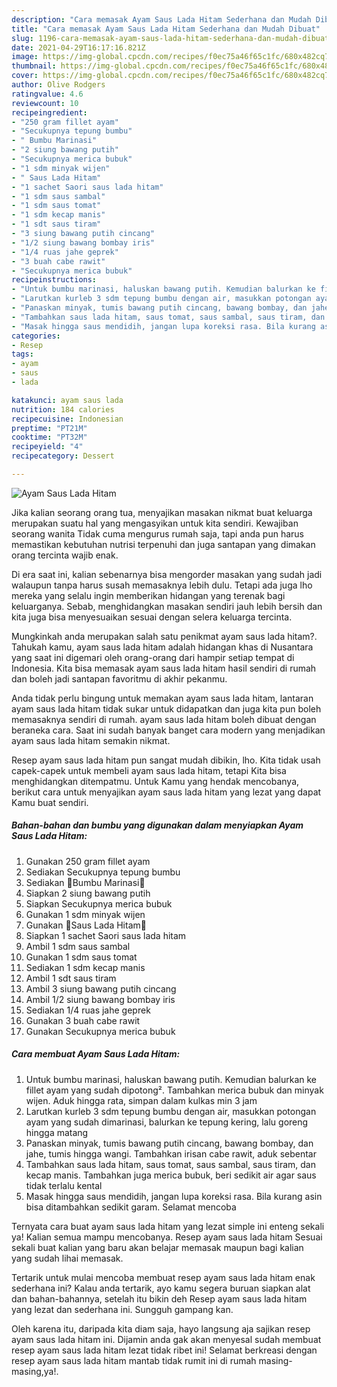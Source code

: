 ```yaml
---
description: "Cara memasak Ayam Saus Lada Hitam Sederhana dan Mudah Dibuat"
title: "Cara memasak Ayam Saus Lada Hitam Sederhana dan Mudah Dibuat"
slug: 1196-cara-memasak-ayam-saus-lada-hitam-sederhana-dan-mudah-dibuat
date: 2021-04-29T16:17:16.821Z
image: https://img-global.cpcdn.com/recipes/f0ec75a46f65c1fc/680x482cq70/ayam-saus-lada-hitam-foto-resep-utama.jpg
thumbnail: https://img-global.cpcdn.com/recipes/f0ec75a46f65c1fc/680x482cq70/ayam-saus-lada-hitam-foto-resep-utama.jpg
cover: https://img-global.cpcdn.com/recipes/f0ec75a46f65c1fc/680x482cq70/ayam-saus-lada-hitam-foto-resep-utama.jpg
author: Olive Rodgers
ratingvalue: 4.6
reviewcount: 10
recipeingredient:
- "250 gram fillet ayam"
- "Secukupnya tepung bumbu"
- " Bumbu Marinasi"
- "2 siung bawang putih"
- "Secukupnya merica bubuk"
- "1 sdm minyak wijen"
- " Saus Lada Hitam"
- "1 sachet Saori saus lada hitam"
- "1 sdm saus sambal"
- "1 sdm saus tomat"
- "1 sdm kecap manis"
- "1 sdt saus tiram"
- "3 siung bawang putih cincang"
- "1/2 siung bawang bombay iris"
- "1/4 ruas jahe geprek"
- "3 buah cabe rawit"
- "Secukupnya merica bubuk"
recipeinstructions:
- "Untuk bumbu marinasi, haluskan bawang putih. Kemudian balurkan ke fillet ayam yang sudah dipotong². Tambahkan merica bubuk dan minyak wijen. Aduk hingga rata, simpan dalam kulkas min 3 jam"
- "Larutkan kurleb 3 sdm tepung bumbu dengan air, masukkan potongan ayam yang sudah dimarinasi, balurkan ke tepung kering, lalu goreng hingga matang"
- "Panaskan minyak, tumis bawang putih cincang, bawang bombay, dan jahe, tumis hingga wangi. Tambahkan irisan cabe rawit, aduk sebentar"
- "Tambahkan saus lada hitam, saus tomat, saus sambal, saus tiram, dan kecap manis. Tambahkan juga merica bubuk, beri sedikit air agar saus tidak terlalu kental"
- "Masak hingga saus mendidih, jangan lupa koreksi rasa. Bila kurang asin bisa ditambahkan sedikit garam. Selamat mencoba"
categories:
- Resep
tags:
- ayam
- saus
- lada

katakunci: ayam saus lada 
nutrition: 184 calories
recipecuisine: Indonesian
preptime: "PT21M"
cooktime: "PT32M"
recipeyield: "4"
recipecategory: Dessert

---
```



![Ayam Saus Lada Hitam](https://img-global.cpcdn.com/recipes/f0ec75a46f65c1fc/680x482cq70/ayam-saus-lada-hitam-foto-resep-utama.jpg)

Jika kalian seorang orang tua, menyajikan masakan nikmat buat keluarga merupakan suatu hal yang mengasyikan untuk kita sendiri. Kewajiban seorang  wanita Tidak cuma mengurus rumah saja, tapi anda pun harus memastikan kebutuhan nutrisi terpenuhi dan juga santapan yang dimakan orang tercinta wajib enak.

Di era  saat ini, kalian sebenarnya bisa mengorder masakan yang sudah jadi walaupun tanpa harus susah memasaknya lebih dulu. Tetapi ada juga lho mereka yang selalu ingin memberikan hidangan yang terenak bagi keluarganya. Sebab, menghidangkan masakan sendiri jauh lebih bersih dan kita juga bisa menyesuaikan sesuai dengan selera keluarga tercinta. 



Mungkinkah anda merupakan salah satu penikmat ayam saus lada hitam?. Tahukah kamu, ayam saus lada hitam adalah hidangan khas di Nusantara yang saat ini digemari oleh orang-orang dari hampir setiap tempat di Indonesia. Kita bisa memasak ayam saus lada hitam hasil sendiri di rumah dan boleh jadi santapan favoritmu di akhir pekanmu.

Anda tidak perlu bingung untuk memakan ayam saus lada hitam, lantaran ayam saus lada hitam tidak sukar untuk didapatkan dan juga kita pun boleh memasaknya sendiri di rumah. ayam saus lada hitam boleh dibuat dengan beraneka cara. Saat ini sudah banyak banget cara modern yang menjadikan ayam saus lada hitam semakin nikmat.

Resep ayam saus lada hitam pun sangat mudah dibikin, lho. Kita tidak usah capek-capek untuk membeli ayam saus lada hitam, tetapi Kita bisa menghidangkan ditempatmu. Untuk Kamu yang hendak mencobanya, berikut cara untuk menyajikan ayam saus lada hitam yang lezat yang dapat Kamu buat sendiri.

<!--inarticleads1-->

##### Bahan-bahan dan bumbu yang digunakan dalam menyiapkan Ayam Saus Lada Hitam:

1. Gunakan 250 gram fillet ayam
1. Sediakan Secukupnya tepung bumbu
1. Sediakan  🍅Bumbu Marinasi🍅
1. Siapkan 2 siung bawang putih
1. Siapkan Secukupnya merica bubuk
1. Gunakan 1 sdm minyak wijen
1. Gunakan  🍅Saus Lada Hitam🍅
1. Siapkan 1 sachet Saori saus lada hitam
1. Ambil 1 sdm saus sambal
1. Gunakan 1 sdm saus tomat
1. Sediakan 1 sdm kecap manis
1. Ambil 1 sdt saus tiram
1. Ambil 3 siung bawang putih cincang
1. Ambil 1/2 siung bawang bombay iris
1. Sediakan 1/4 ruas jahe geprek
1. Gunakan 3 buah cabe rawit
1. Gunakan Secukupnya merica bubuk




<!--inarticleads2-->

##### Cara membuat Ayam Saus Lada Hitam:

1. Untuk bumbu marinasi, haluskan bawang putih. Kemudian balurkan ke fillet ayam yang sudah dipotong². Tambahkan merica bubuk dan minyak wijen. Aduk hingga rata, simpan dalam kulkas min 3 jam
1. Larutkan kurleb 3 sdm tepung bumbu dengan air, masukkan potongan ayam yang sudah dimarinasi, balurkan ke tepung kering, lalu goreng hingga matang
1. Panaskan minyak, tumis bawang putih cincang, bawang bombay, dan jahe, tumis hingga wangi. Tambahkan irisan cabe rawit, aduk sebentar
1. Tambahkan saus lada hitam, saus tomat, saus sambal, saus tiram, dan kecap manis. Tambahkan juga merica bubuk, beri sedikit air agar saus tidak terlalu kental
1. Masak hingga saus mendidih, jangan lupa koreksi rasa. Bila kurang asin bisa ditambahkan sedikit garam. Selamat mencoba




Ternyata cara buat ayam saus lada hitam yang lezat simple ini enteng sekali ya! Kalian semua mampu mencobanya. Resep ayam saus lada hitam Sesuai sekali buat kalian yang baru akan belajar memasak maupun bagi kalian yang sudah lihai memasak.

Tertarik untuk mulai mencoba membuat resep ayam saus lada hitam enak sederhana ini? Kalau anda tertarik, ayo kamu segera buruan siapkan alat dan bahan-bahannya, setelah itu bikin deh Resep ayam saus lada hitam yang lezat dan sederhana ini. Sungguh gampang kan. 

Oleh karena itu, daripada kita diam saja, hayo langsung aja sajikan resep ayam saus lada hitam ini. Dijamin anda gak akan menyesal sudah membuat resep ayam saus lada hitam lezat tidak ribet ini! Selamat berkreasi dengan resep ayam saus lada hitam mantab tidak rumit ini di rumah masing-masing,ya!.

